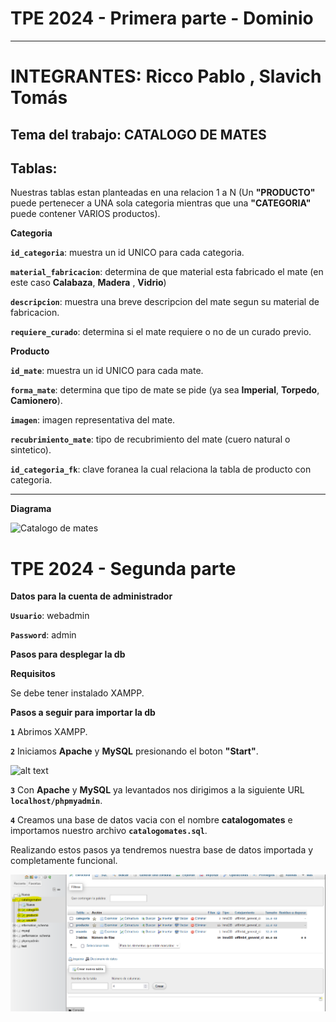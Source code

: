 # TPE 2024 - Primera parte - Dominio

---

# INTEGRANTES: Ricco Pablo , Slavich Tomás

## Tema del trabajo: CATALOGO DE MATES

## Tablas:

Nuestras tablas estan planteadas en una relacion 1 a N (Un **"PRODUCTO"** puede pertenecer a UNA sola categoria mientras que una **"CATEGORIA"** puede contener VARIOS productos).

**Categoria**

**`id_categoria`**: muestra un id UNICO para cada categoria.

**`material_fabricacion`**: determina de que material esta fabricado el mate (en este caso **Calabaza**, **Madera** , **Vidrio**)

**`descripcion`**: muestra una breve descripcion del mate segun su material de fabricacion.

**`requiere_curado`**: determina si el mate requiere o no de un curado previo.

**Producto**

**`id_mate`**: muestra un id UNICO para cada mate.

**`forma_mate`**: determina que tipo de mate se pide (ya sea **Imperial**, **Torpedo**, **Camionero**).

**`imagen`**: imagen representativa del mate.

**`recubrimiento_mate`**: tipo de recubrimiento del mate (cuero natural o sintetico).

**`id_categoria_fk`**: clave foranea la cual relaciona la tabla de producto con categoria.

---

**Diagrama**

![Catalogo de mates](https://github.com/user-attachments/assets/d293fbcd-16c5-42fa-a70d-f15c6babddf8)

# TPE 2024 - Segunda parte

**Datos para la cuenta de administrador**

**`Usuario`**: webadmin

**`Password`**: admin

**Pasos para desplegar la db**

**Requisitos**

Se debe tener instalado XAMPP.

**Pasos a seguir para importar la db**

**`1`** Abrimos XAMPP.

**`2`** Iniciamos **Apache** y **MySQL** presionando el boton **"Start"**.

![alt text](image-1.png)

**`3`** Con **Apache** y **MySQL** ya levantados nos dirigimos a la siguiente URL **`localhost/phpmyadmin`**.

**`4`** Creamos una base de datos vacia con el nombre **catalogomates** e importamos nuestro archivo **`catalogomates.sql`**.

Realizando estos pasos ya tendremos nuestra base de datos importada y completamente funcional.

![alt text](phpmyadminDB.png)
